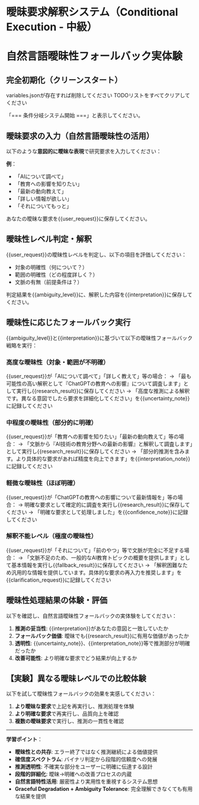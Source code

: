 # 曖昧要求解釈システム（Conditional Execution - 中級）
# 自然言語曖昧性フォールバック実体験

## 完全初期化（クリーンスタート）

variables.jsonが存在すれば削除してください
TODOリストをすべてクリアしてください

「=== 条件分岐システム開始 ===」と表示してください。

## 曖昧要求の入力（自然言語曖昧性の活用）
以下のような**意図的に曖昧な表現**で研究要求を入力してください：

**例**：
- 「AIについて調べて」
- 「教育への影響を知りたい」
- 「最新の動向教えて」
- 「詳しい情報が欲しい」
- 「それについてもっと」

あなたの曖昧な要求を{{user_request}}に保存してください。

## 曖昧性レベル判定・解釈
{{user_request}}の曖昧性レベルを判定し、以下の項目を評価してください：
- 対象の明確性（何について？）
- 範囲の明確性（どの程度詳しく？）
- 文脈の有無（前提条件は？）

判定結果を{{ambiguity_level}}に、解釈した内容を{{interpretation}}に保存してください。

## 曖昧性に応じたフォールバック実行
{{ambiguity_level}}と{{interpretation}}に基づいて以下の曖昧性フォールバック戦略を実行：

### 高度な曖昧性（対象・範囲が不明確）
{{user_request}}が「AIについて調べて」「詳しく教えて」等の場合：
→ 「最も可能性の高い解釈として『ChatGPTの教育への影響』について調査します」として実行し{{research_result}}に保存してください
→ 「高度な推測による解釈です。異なる意図でしたら要求を詳細化してください」を{{uncertainty_note}}に記録してください

### 中程度の曖昧性（部分的に明確）
{{user_request}}が「教育への影響を知りたい」「最新の動向教えて」等の場合：
→ 「文脈から『AI技術の教育分野への最新の影響』と解釈して調査します」として実行し{{research_result}}に保存してください
→ 「部分的推測を含みます。より具体的な要求があれば精度を向上できます」を{{interpretation_note}}に記録してください

### 軽微な曖昧性（ほぼ明確）
{{user_request}}が「ChatGPTの教育への影響について最新情報を」等の場合：
→ 明確な要求として確定的に調査を実行し{{research_result}}に保存してください
→ 「明確な要求として処理しました」を{{confidence_note}}に記録してください

### 解釈不能レベル（極度の曖昧性）
{{user_request}}が「それについて」「前のやつ」等で文脈が完全に不足する場合：
→ 「文脈不足のため、一般的なAI教育トピックの概要を提供します」として基本情報を実行し{{fallback_result}}に保存してください
→ 「解釈困難なため汎用的な情報を提供しています。具体的な要求の再入力を推奨します」を{{clarification_request}}に記録してください

## 曖昧性処理結果の体験・評価
以下を確認し、自然言語曖昧性フォールバックの実体験をしてください：

1. **推測の妥当性**: {{interpretation}}があなたの意図と一致していたか
2. **フォールバック価値**: 曖昧でも{{research_result}}に有用な価値があったか
3. **透明性**: {{uncertainty_note}}、{{interpretation_note}}等で推測部分が明確だったか
4. **改善可能性**: より明確な要求でどう結果が向上するか

## 【実験】異なる曖昧レベルでの比較体験
以下を試して曖昧性フォールバックの効果を実感してください：

1. **より曖昧な要求**で上記を再実行し、推測処理を体験
2. **より明確な要求**で再実行し、品質向上を確認
3. **複数の曖昧要求**で実行し、推測の一貫性を確認

---

**学習ポイント**：
- **曖昧性との共存**: エラー終了ではなく推測継続による価値提供
- **確信度スペクトラム**: バイナリ判定から段階的信頼度への発展
- **推測透明性**: 不確実な部分をユーザーに明確に伝達する設計
- **段階的詳細化**: 曖昧→明確への改善プロセスの内蔵
- **自然言語特性活用**: 厳密性より実用性を重視するシステム思想
- **Graceful Degradation + Ambiguity Tolerance**: 完全理解できなくても有用な結果を提供